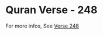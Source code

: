 # Quran Verse - 248 

For more infos, See [Verse 248](https://www.quranbookk.com/quran/search?q=248)